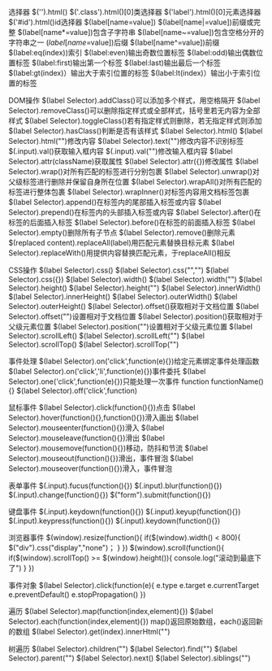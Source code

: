 选择器
$('').html()
$('.class').html()[0]类选择器
$('label').html()[0]元素选择器
$('#id').html()id选择器
$(label[name=value])
$(label[name|=value])前缀或完整
$(label[name*=value])包含子字符串
$(label[name~=value])包含空格分开的字符串之一
$(label[name$=value])后缀
$(label[name^=value])前缀
$(label:eq(index))索引
$(label:even)输出奇数位置标签
$(label:odd)输出偶数位置标签
$(label:first)输出第一个标签
$(label:last)输出最后一个标签
$(label:gt(index)）输出大于索引位置的标签
$(label:lt(index)）输出小于索引位置的标签

DOM操作
$(label Selector).addClass()可以添加多个样式，用空格隔开
$(label Selector).removeClass()可以删除指定样式或全部样式，括号里若无内容为全部样式
$(label Selector).toggleClass()若有指定样式则删除，若无指定样式则添加
$(label Selector).hasClass()判断是否有该样式
$(label Selector).html()
$(label Selector).html("")修改内容
$(label Selector).text("")修改内容不识别标签
$(.input).val()获取输入框内容
$(.input).val("")修改输入框内容
$(label Selector).attr(className)获取属性
$(label Selector).attr({})修改属性
$(label Selector).wrap()对所有匹配的标签进行分别包裹
$(label Selector).unwrap()对父级标签进行删除并保留自身所在位置
$(label Selector).wrapAll()对所有匹配的标签进行整体包裹
$(label Selector).wrapInner()对标签内容用文档标签包裹
$(label Selector).append()在标签内的尾部插入标签或内容
$(label Selector).prepend()在标签内的头部插入标签或内容
$(label Selector).after()在标签的后面插入标签
$(label Selector).before()在标签的前面插入标签
$(label Selector).empty()删除所有子节点
$(label Selector).remove()删除元素
$(replaced content).replaceAll(label)用匹配元素替换目标元素
$(label Selector).replaceWith()用提供内容替换匹配元素，于replaceAll()相反

CSS操作
$(label Selector).css()
$(label Selector).css("","")
$(label Selector).css({})
$(label Selector).width()
$(label Selector).width("")
$(label Selector).height()
$(label Selector).height("")
$(label Selector).innerWidth()
$(label Selector).innerHeight()
$(label Selector).outerWidth()
$(label Selector).outerHeight()
$(label Selector).offset()获取相对于文档位置
$(label Selector).offset("")设置相对于文档位置
$(label Selector).position()获取相对于父级元素位置
$(label Selector).position("")设置相对于父级元素位置
$(label Selector).scrollLeft()
$(label Selector).scrollLeft("")
$(label Selector).scrollTop()
$(label Selector).scrollTop("")

事件处理
$(label Selector).on('click',function(e){})给定元素绑定事件处理函数
$(label Selector).on('click','li',function(e){})事件委托
$(label Selector).one('click',function(e){})只能处理一次事件
function functionName(){}
$(label Selector).off('click',function)

鼠标事件
$(label Selector).click(function(){})点击
$(label Selector).hover(function(){},function(){})滑入画出
$(label Selector).mouseenter(function(){})滑入
$(label Selector).mouseleave(function(){})滑出
$(label Selector).mousemove(function(){})移动，防抖和节流
$(label Selector).mouseout(function(){})滑出，事件冒泡
$(label Selector).mouseover(function(){})滑入，事件冒泡

表单事件
$(.input).fucus(function(){})
$(.input).blur(function(){})
$(.input).change(function(){})
$("form").submit(function(){})

键盘事件
$(.input).keydown(function(){})
$(.input).keyup(function(){})
$(.input).keypress(function(){})
$(.input).keydown(function(){})

浏览器事件
$(window).resize(function(){
    if($(window).width() < 800){
        $("div").css("display","none")；
    }
})
$(window).scroll(function(){
    if($(window).scrollTop() >= $(window).height()){
        console.log("滚动到最底下了")
    }
})

事件对象
$(label Selector).click(function(e){
    e.type
    e.target
    e.currentTarget
    e.preventDefault()
    e.stopPropagation()
})

遍历
$(label Selector).map(function(index,element){})
$(label Selector).each(function(index,element){})
map()返回原始数组，each()返回新的数组
$(label Selector).get(index).innerHtml("")

树遍历
$(label Selector).children("")
$(label Selector).find("")
$(label Selector).parent("")
$(label Selector).next()
$(label Selector).siblings("")
















